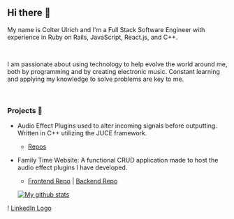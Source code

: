 ## Hi there 👋
<p>My name is Colter Ulrich and I'm a Full Stack Software Engineer with experience in Ruby on Rails, JavaScript, React.js, and C++.</p>
<br>
<p>I am passionate about using technology to help evolve the world around me, both by programming and by creating electronic music. Constant learning and applying my knowledge to solve problems are key to me. </p>
<br>

### Projects 🔭

* Audio Effect Plugins used to alter incoming signals before outputting. Written in C++ utilizing the JUCE framework.
    - [Repos](https://github.com/cju5025?tab=repositories&q=&type=&language=c%2B%2B)
* Family Time Website: A functional CRUD application made to host the audio effect plugins I have developed.
    - [Frontend Repo](https://github.com/cju5025/Family-Time-Website-Frontend) | [Backend Repo](https://github.com/cju5025/Family-Time-Website-Backend)

    [![My github stats](https://github-readme-stats.vercel.app/api?username=cju5025)](https://github.com/cju5025/github-readme-stats)

! [LinkedIn Logo](https://ibb.co/album/Rp7BxJ)


<!--
**cju5025/cju5025** is a ✨ _special_ ✨ repository because its `README.md` (this file) appears on your GitHub profile.

Here are some ideas to get you started:

- 🔭 I’m currently working on ...
- 🌱 I’m currently learning ...
- 👯 I’m looking to collaborate on ...
- 🤔 I’m looking for help with ...
- 💬 Ask me about ...
- 📫 How to reach me: ...
- 😄 Pronouns: ...
- ⚡ Fun fact: ...
-->
